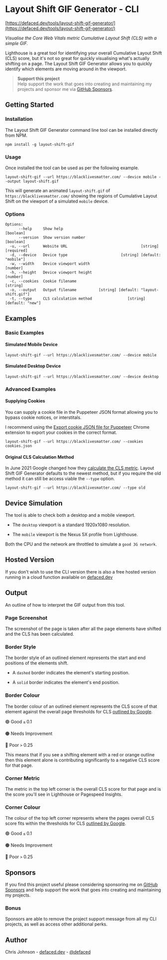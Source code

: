# Layout Shift GIF Generator - CLI

[https://defaced.dev/tools/layout-shift-gif-generator/](https://defaced.dev/tools/layout-shift-gif-generator/)

_Visualise the Core Web Vitals metric Cumulative Layout Shift (CLS) with a simple GIF._

Lighthouse is a great tool for identifying your overall Cumulative Layout Shift (CLS) score, but it's not so great for quickly visualising what's actually shifting on a page. The Layout Shift GIF Generator allows you to quickly identify which elements are moving around in the viewport.

> **Support this project** <br/> Help support the work that goes into creating and maintaining my projects and sponsor me via [GitHub Sponsors](https://github.com/sponsors/workeffortwaste/).

## Getting Started

### Installation

The Layout Shift GIF Generator command line tool can be installed directly from NPM.

```
npm install -g layout-shift-gif
```

### Usage

Once installed the tool can be used as per the following example.

```
layout-shift-gif --url https://blacklivesmatter.com/ --device mobile --output layout-shift.gif
```

This will generate an animated `layout-shift.gif` of `https://blacklivesmatter.com/` showing the regions of Cumulative Layout Shift on the viewport of a simulated `mobile` device.

### Options

```
Options:
      --help     Show help                                             [boolean]
      --version  Show version number                                   [boolean]
  -u, --url      Website URL                                 [string] [required]
  -d, --device   Device type                        [string] [default: "mobile"]
  -w, --width    Device viewport width                                  [number]
  -h, --height   Device viewport height                                 [number]
  -c, --cookies  Cookie filename                                        [string]
  -o, --output   Output filename          [string] [default: "layout-shift.gif"]
  -t, --type     CLS calculation method                [string] [default: "new"]
```
## Examples
### Basic Examples

#### Simulated Mobile Device

```
layout-shift-gif --url https://blacklivesmatter.com/ --device mobile
```

#### Simulated Desktop Device

```
layout-shift-gif --url https://blacklivesmatter.com/ --device desktop
```

### Advanced Examples

#### Supplying Cookies

You can supply a cookie file in the Puppeteer JSON format allowing you to bypass cookie notices, or interstitals.

I recommend using the [Export cookie JSON file for Puppeteer](https://chrome.google.com/webstore/detail/%E3%82%AF%E3%83%83%E3%82%AD%E3%83%BCjson%E3%83%95%E3%82%A1%E3%82%A4%E3%83%AB%E5%87%BA%E5%8A%9B-for-puppet/nmckokihipjgplolmcmjakknndddifde?hl=en) Chrome extension to export your cookies in the correct format.

```
layout-shift-gif --url https://blacklivesmatter.com/ --cookies cookies.json
```

#### Original CLS Calculation Method

In June 2021 Google changed how they [calculate the CLS metric](https://web.dev/cls-web-tooling/). Layout Shift GIF Generator defaults to the newest method, but if you require the old method it can still be access viable the `--type` option.


```
layout-shift-gif --url https://blacklivesmatter.com/ --type old
```


## Device Simulation

The tool is able to check both a desktop and a mobile viewport.

- The `desktop` viewport is a standard 1920x1080 resolution.

- The `mobile` viewport is the Nexus 5X profile from Lighthouse.

Both the CPU and the network are throttled to simulate a `good 3G network`.

## Hosted Version

If you don't wish to use the CLI version there is also a free hosted version running in a cloud function available on [defaced.dev](https://defaced.dev/tools/layout-shift-gif-generator/)

## Output

An outline of how to interpret the GIF output from this tool.

### Page Screenshot

The screenshot of the page is taken after all the page elements have shifted and the CLS has been calculated.

### Border Style

The border style of an outlined element represents the start and end positions of the elements shift.

- A `dashed` border indicates the element's starting position.

- A `solid` border indicates the element's end position.

### Border Colour

The border colour of an outlined element represents the CLS score of that element against the overall page thresholds for CLS [outlined by Google](https://web.dev/defining-core-web-vitals-thresholds/).

🟢 Good `≤` 0.1  

🟠 Needs Improvement 	

🔴 Poor `>` 0.25 

This means that if you see a shifting element with a red or orange outline then this element alone is contributing significantly to a negative CLS score for that page.

### Corner Metric

The metric in the top left corner is the overall CLS score for that page and is the score you'll see in Lighthouse or Pagespeed Insights.

### Corner Colour

The colour of the top left corner represents where the pages overall CLS score fits within the thresholds for CLS [outlined by Google](https://web.dev/defining-core-web-vitals-thresholds/).

🟢 Good `≤` 0.1  

🟠 Needs Improvement 	

🔴 Poor `>` 0.25 

## Sponsors

If you find this project useful please considering sponsoring me on [GitHub Sponsors](https://github.com/sponsors/workeffortwaste/) and help support the work that goes into creating and maintaining my projects.
### Bonus

Sponsors are able to remove the project support message from all my CLI projects, as well as access other additional perks.

## Author

Chris Johnson - [defaced.dev](https://defaced.dev) - [@defaced](http://twitter.co.uk/defaced/)
            
